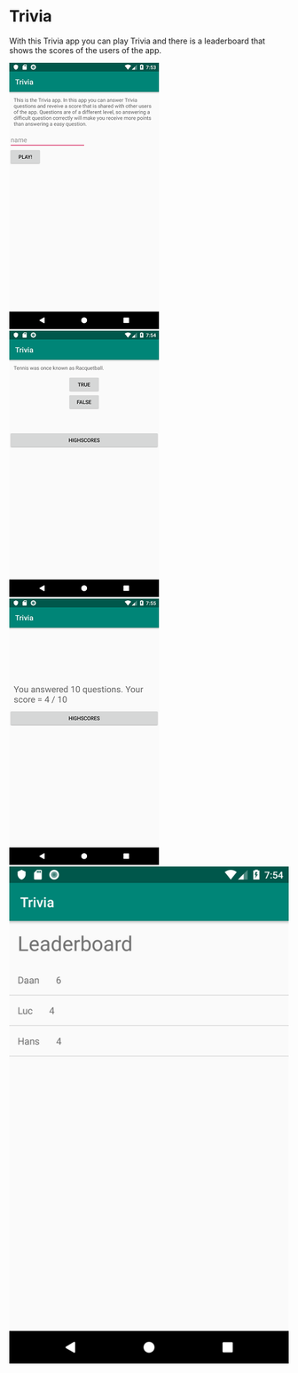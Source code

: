 # Trivia

With this Trivia app you can play Trivia and there is a leaderboard that shows the scores of the users of the app.

![](https://github.com/Huikie/Trivia/blob/master/doc/start_play.png)
![](https://github.com/Huikie/Trivia/blob/master/doc/question.png)
![](https://github.com/Huikie/Trivia/blob/master/doc/end_score.png)
![](https://github.com/Huikie/Trivia/blob/master/doc/leaderboard.png)

